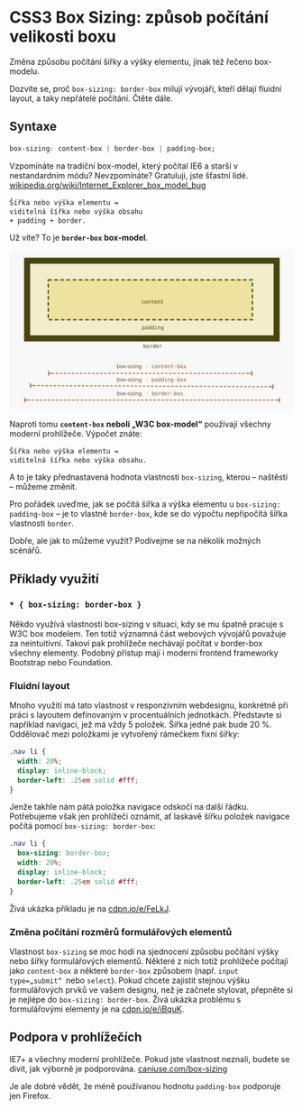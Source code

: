 CSS3 Box Sizing: způsob počítání velikosti boxu
===============================================

Změna způsobu počítání šířky a výšky elementu, jinak též řečeno box-modelu.

Dozvíte se, proč `box-sizing: border-box` milují vývojáři, kteří dělají fluidní layout, a taky nepřátelé počítání. Čtěte dále.

## Syntaxe

```css
box-sizing: content-box | border-box | padding-box;
```

Vzpomínáte na tradiční box-model, který počítal IE6 a starší v nestandardním módu? Nevzpomínáte? Gratuluji, jste šťastní lidé. [wikipedia.org/wiki/Internet_Explorer_box_model_bug](http://en.wikipedia.org/wiki/Internet_Explorer_box_model_bug)

```
Šířka nebo výška elementu =
viditelná šířka nebo výška obsahu
+ padding + border.
```

Už víte? To je **`border-box` box-model**.

![Box Sizing](dist/images/original/box-sizing.svg)

Naproti tomu **`content-box` neboli „W3C box-model“** používají všechny moderní prohlížeče. Výpočet znáte:

```
Šířka nebo výška elementu =
viditelná šířka nebo výška obsahu.
```

A to je taky přednastavená hodnota vlastnosti `box-sizing`, kterou – naštěstí – můžeme změnit.

Pro pořádek uveďme, jak se počítá šířka a výška elementu u `box-sizing: padding-box` – je to vlastně `border-box`, kde se do výpočtu nepřipočítá šířka vlastnosti `border`.

Dobře, ale jak to můžeme využít? Podívejme se na několik možných scénářů.

## Příklady využití

### `* { box-sizing: border-box }`

Někdo využívá vlastnosti box-sizing v situaci, kdy se mu špatně pracuje s W3C box modelem. Ten totiž významná část webových vývojářů považuje za neintuitivní. Takoví pak prohlížeče nechávají počítat v border-box všechny elementy. Podobný přístup mají i moderní frontend frameworky Bootstrap nebo Foundation.

### Fluidní layout

Mnoho využití má tato vlastnost v responzivním webdesignu, konkrétně při práci s layoutem definovaným v procentuálních jednotkách. Představte si například navigaci, jež má vždy 5 položek. Šířka jedné pak bude 20 %. Oddělovač mezi položkami je vytvořený rámečkem fixní šířky:

```css
.nav li {
  width: 20%;
  display: inline-block;
  border-left: .25em solid #fff;
}
```

Jenže takhle nám pátá  položka navigace odskočí na další řádku. Potřebujeme však jen prohlížeči oznámit, ať laskavě šířku položek navigace počítá pomocí `box-sizing: border-box`:

```css
.nav li {
  box-sizing: border-box;
  width: 20%;
  display: inline-block;
  border-left: .25em solid #fff;
}
```

Živá ukázka příkladu je na [cdpn.io/e/FeLkJ](http://cdpn.io/e/FeLkJ).


### Změna počítání rozměrů formulářových elementů

Vlastnost `box-sizing` se moc hodí na sjednocení způsobu počítání výšky nebo šířky formulářových elementů. Některé z nich totiž prohlížeče počítají jako `content-box` a některé `border-box` způsobem (např. `input type=„submit“ `nebo `select`). Pokud chcete zajistit stejnou výšku formulářových prvků ve vašem designu, než je začnete stylovat, přepněte si je nejlépe do `box-sizing: border-box`. Živá ukázka problému s formulářovými elementy je na [cdpn.io/e/iBquK](http://cdpn.io/e/iBquK).

## Podpora v prohlížečích

IE7+ a všechny moderní prohlížeče. Pokud jste vlastnost neznali, budete se divit, jak výborně je podporována. [caniuse.com/box-sizing](http://caniuse.com/box-sizing)

Je ale dobré vědět, že méně používanou hodnotu `padding-box` podporuje jen Firefox.



